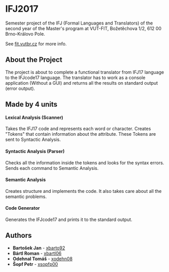 IFJ2017
======
Semester project of the IFJ (Formal Languages and Translators) of the second year 
of the Master's program at VUT-FIT, Božetěchova 1/2, 612 00 Brno-Královo Pole.

See [fit.vutbr.cz](http://fit.vutbr.cz) for more info.
 
## About the Project

The project is about to complete a functional translator from IFJ17 language to
the IFJcode17 language. The translator has to work as a console application 
(Without a GUI) and returns all the results on standard output (error output).

## Made by 4 units

#### Lexical Analysis (Scanner)

Takes the IFJ17 code and represents each word or character. Creates "Tokens" that
contain information about the attribute. These Tokens are sent to Syntactic 
Analysis.

#### Syntactic Analysis (Parser)

Checks all the information inside the tokens and looks for the syntax errors.
Sends each command to Semantic Analysis.

#### Semantic Analysis

Creates structure and implements the code. It also takes care about all the semantic
problems.

#### Code Generator

Generates the IFJcode17 and prints it to the standard output.

## Authors

* **Bartošek Jan** - [xbarto92](https://github.com/B4rtosek)
* **Bártl Roman** - [xbartl06](https://github.com/romanbartl)
* **Odehnal Tomáš** - [xodehn08](https://github.com/odehnaltomas)
* **Šopf Petr** - [xsopfp00](https://github.com/Trsak)

